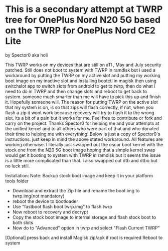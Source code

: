 # This is a secondary attempt at TWRP tree for OnePlus Nord N20 5G based on the TWRP for OnePlus Nord CE2 Lite 
by Spector0
aka holi

This TWRP works on my devices that are still on a11 , May and July security patched.
Still does not boot to system with TWRP in ramdisk but i used a workaround by putting the TWRP on my active slot and putting my working boot image on my inactive slot and installing bootctl in magisk then using switchslot app to switch slots from android to get to twrp, then do what i need to do in TWRP and then change slots and reboot to get back to system. someone much smarter than me will have to pick this up and finish it. Hopefully someone will. The reason for putting TWRP on the active slot that my system is on, is so that zips will flash correctly, if not, when you flash a zip it wont work because recovery will try to flash it to the wrong slot. its a bit of a pain but it works for me. Feel free to contribute or fork and carry on the project. Thanks Spector0 for helping me and your attempts at the unified kernel and to all others who were part of that and who donated their time to helping me with everything!
Below is just a copy of Spector0's instructions. just keep in mind the above stated workaround. All features are working otherwise.
I literally just swapped out the oscar boot kernel with the stock one from the N20 5G boot image hoping that a simple kernel swap would get it booting to system with TWRP in ramdisk but it seems the issue is a little more complicated than that. i also swapped out dtb and dtbo but no luck still.

Installation:
Note: Backup stock boot image and keep it in your platform tools folder

* Download and extract the Zip file and rename the boot.img to twrp.img(not mandatory)
* reboot the device to bootloader
* Use "fastboot flash boot twrp.img" to flash twrp
* Now reboot to recovery and decrypt
* Copy the stock boot image to internal storage and flash stock boot to both slots
* Now do to "Advanced" option in twrp and select "Flash Current TWRP"

[Optional] press back and install Magisk zip/apk if root is required
Reboot to system
